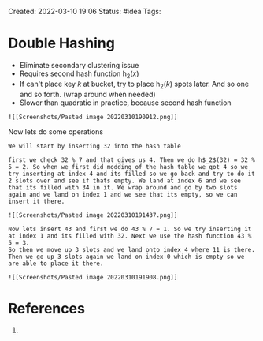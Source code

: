 Created: 2022-03-10 19:06
Status: #idea
Tags:
# Double Hashing
- Eliminate secondary clustering issue
- Requires second hash function h$_2$($x$)
- If can't place key $k$ at bucket, try to place h$_2$($k$) spots later. And 
	so one and so forth. (wrap around when needed)
- Slower than quadratic in practice, because second hash function

```ad-example
![[Screenshots/Pasted image 20220310190912.png]]
```

Now lets do some operations
```ad-example
We will start by inserting 32 into the hash table

first we check 32 % 7 and that gives us 4. Then we do h$_2$(32) = 32 % 5 = 2. So when we first did modding of the hash table we got 4 so we try inserting at index 4 and its filled so we go back and try to do it 2 slots over and see if thats empty. We land at index 6 and we see that its filled with 34 in it. We wrap around and go by two slots again and we land on index 1 and we see that its empty, so we can insert it there.

![[Screenshots/Pasted image 20220310191437.png]]

Now lets insert 43 and first we do 43 % 7 = 1. So we try inserting it at index 1 and its filled with 32. Next we use the hash function 43 % 5 = 3. 
So then we move up 3 slots and we land onto index 4 where 11 is there. Then we go up 3 slots again we land on index 0 which is empty so we are able to place it there. 

![[Screenshots/Pasted image 20220310191908.png]]
```

# References
1.
